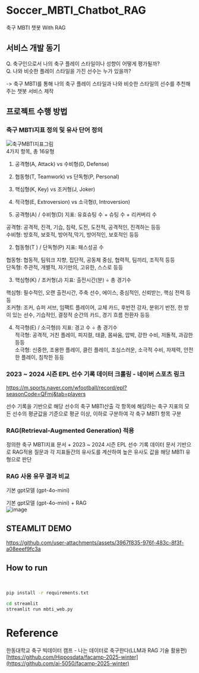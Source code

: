 # Soccer_MBTI_Chatbot_RAG
축구 MBTI 챗봇 With RAG

## 서비스 개발 동기

Q. 축구인으로서 나의 축구 플레이 스타일이나 성향이 어떻게 평가될까?  
Q. 나와 비슷한 플레이 스타일을 가진 선수는 누가 있을까?  

-> 축구 MBTI를 통해 나의 축구 플레이 스타일과 나와 비슷한 스타일의 선수를 추천해주는 챗봇 서비스 제작


## 프로젝트 수행 방법

### 축구 MBTI지표 정의 및 유사 단어 정의
![축구MBTI지표그림](https://github.com/user-attachments/assets/f766f42b-d888-45af-8c1e-e50c0bb7f70f)  
4가지 항목, 총 16유형  

1. 공격형(A, Attack) vs 수비형(D, Defense)
2. 협동형(T, Teamwork) vs 단독형(P, Personal)
3. 핵심형(K, Key) vs 조커형(J, Joker)
4. 적극형(E, Extroversion) vs 소극형(I, Introversion)
 
1. 공격형(A) / 수비형(D) 지표: 유효슈팅 수 + 슈팅 수 + 리커버리 수  

공격형: 공격적, 진격, 기습, 침략, 도전, 도전적, 공격적인, 진격하는 등등  
수비형: 방호적, 보호적, 방어적,막기, 방어적인, 보호적인 등등  

2. 협동형(T ) / 단독형(P) 지표: 패스성공 수  

협동형: 협동적, 팀워크 지향, 집단적, 공동체 중심, 협력적, 팀끼리, 조직적 등등  
단독형: 주관적, 개별적, 자기만의, 고유한, 스스로 등등  

3. 핵심형(K) / 조커형(J) 지표: 출전시간(분) ÷ 총 경기수    
 
핵심형: 필수적인, 오랜 출전시간, 주축 선수, 에이스, 중심적인, 신뢰받는, 핵심 전력 등등  
조커형: 조커, 슈퍼 서브, 임팩트 플레이어, 교체 카드, 후반전 강자, 분위기 반전, 한 방이 있는 선수, 기습적인, 결정적 순간의 카드, 경기 흐름 전환자 등등  

4. 적극형(E) / 소극형(I) 지표: 경고 수 ÷ 총 경기수  
적극형: 공격적, 거친 플레이, 피지컬, 태클, 몸싸움, 압박, 강한 수비, 저돌적, 과감한 등등  
소극형: 신중한, 조용한 플레이, 클린 플레이, 조심스러운, 소극적 수비, 자제력, 안전한 플레이, 침착한 등등


### 2023 ~ 2024 시즌 EPL 선수 기록 데이터 크롤링 - 네이버 스포츠 링크
https://m.sports.naver.com/wfootball/record/epl?seasonCode=QFmj&tab=players

선수 기록을 기반으로 해당 선수의 축구 MBTI산출 
각 항목에 해당하는 축구 지표의 모든 선수의 평균값을 기준으로 평균 이상, 이하로 구분하여 각 축구 MBTI 항목 구분

### RAG(Retrieval-Augmented Generation) 적용
정의한 축구 MBTI지표 문서 + 2023 ~ 2024 시즌 EPL 선수 기록 데이터 문서 기반으로 RAG적용
질문과 각 지표들간의 유사도를 계산하여 높은 유사도 값을 해당 MBTI 유형으로 판단

### RAG 사용 유무 결과 비교   
기본 gpt모델 (gpt-4o-mini)   

 

기본 gpt모델 (gpt-4o-mini) + RAG  
![image](https://github.com/user-attachments/assets/631563ae-99b3-4184-b5d9-254cfbc863c7)




## STEAMLIT DEMO  
https://github.com/user-attachments/assets/3967f835-976f-483c-8f3f-a08eeef9fc3a  

## How to run  
<br>

```bash
pip install -r requirements.txt
```

```bash
cd streamlit
streamlit run mbti_web.py
```

# Reference
한동대학교 축구 빅데이터 캠프 - 나는 데이터로 축구한다(LLM과 RAG 기술 활용편)
[https://github.com/Hipposdata/facamp-2025-winter](https://github.com/ai-5050/facamp-2025-winter)
